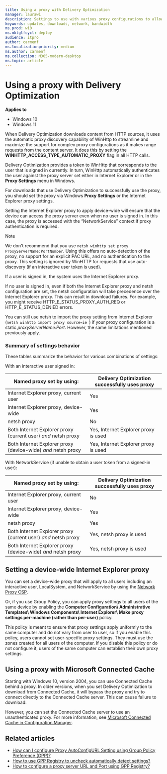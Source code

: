 ```yaml
---
title: Using a proxy with Delivery Optimization
manager: laurawi
description: Settings to use with various proxy configurations to allow Delivery Optimization to work
keywords: updates, downloads, network, bandwidth
ms.prod: w10
ms.mktglfcycl: deploy
audience: itpro
author: carmenf
ms.localizationpriority: medium
ms.author: carmenf
ms.collection: M365-modern-desktop
ms.topic: article
---
```


# Using a proxy with Delivery Optimization

**Applies to**

- Windows 10
- Windows 11

When Delivery Optimization downloads content from HTTP sources, it uses the automatic proxy discovery capability of WinHttp to streamline and maximize the support for complex proxy configurations as it makes range requests from the content server. It does this by setting the **WINHTTP_ACCESS_TYPE_AUTOMATIC_PROXY** flag in all HTTP calls. 

Delivery Optimization provides a token to WinHttp that corresponds to the user that is signed in currently. In turn, WinHttp automatically authenticates the user against the proxy server set either in Internet Explorer or in the **Proxy Settings** menu in Windows.  

For downloads that use Delivery Optimization to successfully use the proxy, you should set the proxy via Windows **Proxy Settings** or the Internet Explorer proxy settings.

Setting the Internet Explorer proxy to apply device-wide will ensure that the device can access the proxy server even when no user is signed in. In this case, the proxy is accessed with the “NetworkService” context if proxy authentication is required. 

> [!NOTE]
> We don't recommend that you use `netsh winhttp set proxy ProxyServerName:PortNumber`. Using this offers no auto-detection of the proxy, no support for an explicit PAC URL, and no authentication to the proxy. This setting is ignored by WinHTTP for requests that use auto-discovery (if an interactive user token is used).

If a user is signed in, the system uses the Internet Explorer proxy.

If no user is signed in, even if both the Internet Explorer proxy and netsh configuration are set, the netsh configuration will take precedence over the Internet Explorer proxy. This can result in download failures. For example, you might receive HTTP_E_STATUS_PROXY_AUTH_REQ or HTTP_E_STATUS_DENIED errors. 

You can still use netsh to import the proxy setting from Internet Explorer (`netsh winhttp import proxy source=ie `) if your proxy configuration is a static *proxyServerName:Port*. However, the same limitations mentioned previously apply. 

### Summary of settings behavior

These tables summarize the behavior for various combinations of settings:

With an interactive user signed in:

|Named proxy set by using:  |Delivery Optimization successfully uses proxy  |
|---------|---------|
|Internet Explorer proxy, current user     |  Yes       |
|Internet Explorer proxy, device-wide     |   Yes   | 
|netsh proxy     |  No       |
|Both Internet Explorer proxy (current user) *and* netsh proxy     | Yes, Internet Explorer proxy is used        |
|Both Internet Explorer proxy (device-wide) *and* netsh proxy     | Yes, Internet Explorer proxy is used        |

With NetworkService (if unable to obtain a user token from a signed-in user):

|Named proxy set by using:  |Delivery Optimization successfully uses proxy  |
|---------|---------|
|Internet Explorer proxy, current user     |  No       |
|Internet Explorer proxy, device-wide     |   Yes   | 
|netsh proxy     |  Yes      |
|Both Internet Explorer proxy (current user) *and* netsh proxy     | Yes, netsh proxy is used        |
|Both Internet Explorer proxy (device-wide) *and* netsh proxy     | Yes, netsh proxy is used        |

## Setting a device-wide Internet Explorer proxy

You can set a device-wide proxy that will apply to all users including an interactive user, LocalSystem, and NetworkService by using the [Network Proxy CSP](/windows/client-management/mdm/networkproxy-csp).

Or, if you use Group Policy, you can apply proxy settings to all users of the same device by enabling the **Computer Configuration\ Administrative Templates\ Windows Components\ Internet Explorer\ Make proxy settings per-machine (rather than per-user)** policy.

This policy is meant to ensure that proxy settings apply uniformly to the same computer and do not vary from user to user, so if you enable this policy, users cannot set user-specific proxy settings. They must use the zones created for all users of the computer. If you disable this policy or do not configure it, users of the same computer can establish their own proxy settings.

## Using a proxy with Microsoft Connected Cache

Starting with Windows 10, version 2004, you can use Connected Cache behind a proxy. In older versions, when you set Delivery Optimization to download from Connected Cache, it will bypass the proxy and try to connect directly to the Connected Cache server. This can cause failure to download.

However, you can set the Connected Cache server to use an unauthenticated proxy. For more information, see [Microsoft Connected Cache in Configuration Manager](/mem/configmgr/core/plan-design/hierarchy/microsoft-connected-cache#prerequisites-and-limitations). 

 ## Related articles

- [How can I configure Proxy AutoConfigURL Setting using Group Policy Preference (GPP)?](/archive/blogs/askie/how-can-i-configure-proxy-autoconfigurl-setting-using-group-policy-preference-gpp) 
- [How to use GPP Registry to uncheck automatically detect settings? ](/archive/blogs/askie/how-to-use-gpp-registry-to-uncheck-automatically-detect-settings)
- [How to configure a proxy server URL and Port using GPP Registry?](/archive/blogs/askie/how-to-configure-a-proxy-server-url-and-port-using-gpp-registry)